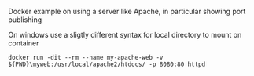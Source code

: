Docker example on using a server like Apache, in particular showing port publishing

On windows use a sligtly different syntax for local directory to mount on container

`docker run -dit --rm --name my-apache-web -v ${PWD}\myweb:/usr/local/apache2/htdocs/ -p 8080:80 httpd`